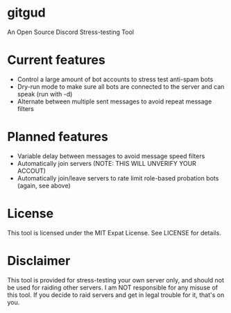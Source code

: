 # gitgud
An Open Source Discord Stress-testing Tool

# Current features
* Control a large amount of bot accounts to stress test anti-spam bots
* Dry-run mode to make sure all bots are connected to the server and can speak (run with -d)
* Alternate between multiple sent messages to avoid repeat message filters

# Planned features
* Variable delay between messages to avoid message speed filters
* Automatically join servers (NOTE: THIS WILL UNVERIFY YOUR ACCOUT)
* Automatically join/leave servers to rate limit role-based probation bots (again, see above)

# License
This tool is licensed under the MIT Expat License. See LICENSE for details.

# Disclaimer
This tool is provided for stress-testing your own server only, and should not be used for raiding other servers. I am NOT responsible for any misuse of this tool. If you decide to raid servers and get in legal trouble for it, that's on you.
